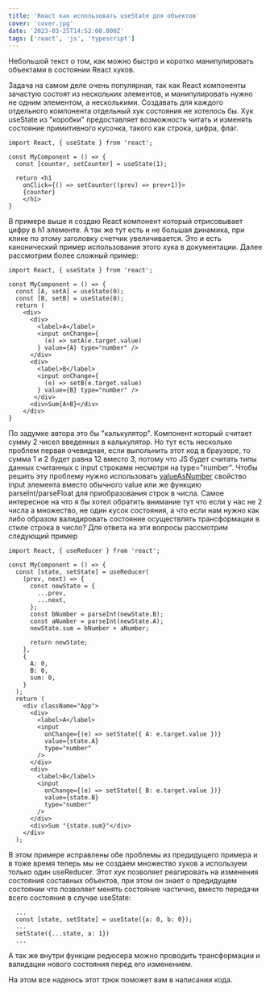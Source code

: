 ```yaml
---
title: 'React как использовать useState для объектов'
cover: 'cover.jpg'
date: '2023-03-25T14:52:00.000Z'
tags: ['react', 'js', 'typescript']
---
```

Небольшой текст о том, как можно быстро и коротко манипулировать объектами в состоянии React хуков.
<!--more-->
Задача на самом деле очень популярная, так как React компоненты зачастую состоят из нескольких элементов, и манипулировать нужно не одним элементом, а несколькими. Создавать для каждого отдельного компонента отдельный хук состояния не хотелось бы.
Хук useState из "коробки" предоставляет возможность читать и изменять состояние примитивного кусочка, такого как строка, цифра, флаг.

```tsx
import React, { useState } from 'react';

const MyComponent = () => {
  const [counter, setCounter] = useState(1);

  return <h1 
    onClick={() => setCounter((prev) => prev+1)}>
    {counter}
    </h1>
}
```

В примере выше я создаю React компонент который отрисовывает цифру в h1 элементе. А так же тут есть и не большая динамика, при клике по этому заголовку счетчик увеличивается. Это и есть канонический пример использования этого хука в документации.
Далее рассмотрим более сложный пример:

```tsx
import React, { useState } from 'react';

const MyComponent = () => {
  const [A, setA] = useState(0);
  const [B, setB] = useState(0);
  return (
    <div>
      <div>
        <label>A</label>
        <input onChange={
          (e) => setA(e.target.value)
        } value={A} type="number" />
      </div>
      <div>
        <label>B</label>
        <input onChange={
          (e) => setB(e.target.value)
        } value={B} type="number" />
       </div>
      <div>Sum{A+B}</div>
    </div>
}
```

По задумке автора это бы "калькулятор". Компонент который считает сумму 2 чисел введенных в калькулятор. Но тут есть несколько проблем первая очевидная, если выпольнить этот код в браузере, то сумма 1 и 2 будет равна 12 вместо 3, потому что JS будет считать типы данных считанных с input строками несмотря на type="number". Чтобы решить эту проблему нужно использовать [valueAsNumber](https://developer.mozilla.org/en-US/docs/Web/API/HTMLInputElement) свойство input элемента вместо обычного value или же функцию parseInt/parseFloat для приобразования строк в числа.
Самое интересное на что я бы хотел обратить внимание тут что если у нас не 2 числа а множество, не один кусок состояния, а что если нам нужно как либо образом валидировать состояние осуществлять трансформации в стиле строка в число? Для ответа на эти вопросы рассмотрим следующий пример

```tsx
import React, { useReducer } from 'react';

const MyComponent = () => {
  const [state, setState] = useReducer(
    (prev, next) => {
      const newState = {
        ...prev,
        ...next,
      };
      const bNumber = parseInt(newState.B);
      const aNumber = parseInt(newState.A);
      newState.sum = bNumber + aNumber;

      return newState;
    },
    {
      A: 0,
      B: 0,
      sum: 0,
    }
  );
  return (
    <div className="App">
      <div>
        <label>A</label>
        <input
          onChange={(e) => setState({ A: e.target.value })}
          value={state.A}
          type="number"
        />
      </div>
      <div>
        <label>B</label>
        <input
          onChange={(e) => setState({ B: e.target.value })}
          value={state.B}
          type="number"
        />
      </div>
      <div>Sum "{state.sum}"</div>
    </div>
  );
```

В этом примере исправлены обе проблемы из предидущего примера и в тоже время теперь мы не создаем множество хуков а используем только один useReducer. Этот хук позволяет реагировать на изменения состояния составных объектов, при этом он знает о предидущем состоянии что позволяет менять состояние частично, вместо передачи всего состояния в случае useState:

```tsx
  ...
  const [state, setState] = useState({a: 0, b: 0});
  ...
  setState({...state, a: 1})
  ...
```

А так же внутри функции редюсера можно проводить трансформации и валидации нового состояния перед его изменением.

На этом все надеюсь этот трюк поможет вам в написании кода.

